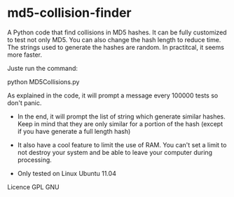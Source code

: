 md5-collision-finder
====================

A Python code that find collisions in MD5 hashes. It can be fully customized to test not only MD5. You can also change the hash length to reduce time. The strings used to generate the hashes are random. In practitcal, it seems more faster.

Juste run the command:

python MD5Collisions.py

As explained in the code, it will prompt a message every 100000 tests so don't panic.

- In the end, it will prompt the list of string which generate similar hashes. Keep in mind that they are only similar for a portion of the hash (except if you have generate a full length hash)

- It also have a cool feature to limit the use of RAM. You can't set a limit to not destroy your system and be able to leave your computer during processing.

- Only tested on Linux Ubuntu 11.04

Licence GPL GNU
